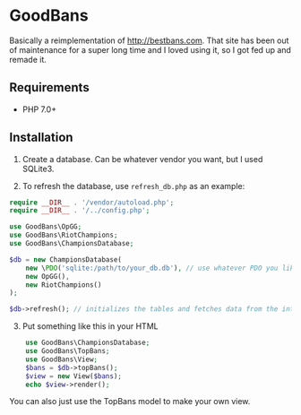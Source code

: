 # GoodBans

Basically a reimplementation of <http://bestbans.com>. That site has been out
of maintenance for a super long time and I loved using it, so I got fed up and
remade it.

## Requirements

- PHP 7.0+

## Installation

1. Create a database. Can be whatever vendor you want, but I used SQLite3.

2. To refresh the database, use `refresh_db.php` as an example:

```php
require __DIR__ . '/vendor/autoload.php';
require __DIR__ . '/../config.php';

use GoodBans\OpGG;
use GoodBans\RiotChampions;
use GoodBans\ChampionsDatabase;

$db = new ChampionsDatabase(
	new \PDO('sqlite:/path/to/your_db.db'), // use whatever PDO you like
	new OpGG(),
	new RiotChampions()
);

$db->refresh(); // initializes the tables and fetches data from the interwebs!
```

3. Put something like this in your HTML

```php
	use GoodBans\ChampionsDatabase;
	use GoodBans\TopBans;
	use GoodBans\View;
	$bans = $db->topBans();
	$view = new View($bans);
	echo $view->render();
```

You can also just use the TopBans model to make your own view.